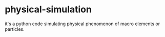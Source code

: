 # physical-simulation
it's a python code simulating physical phenomenon of macro elements or particles. 
